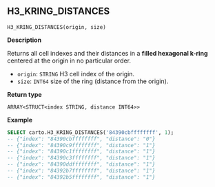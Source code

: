 ## H3_KRING_DISTANCES

```sql:signature
H3_KRING_DISTANCES(origin, size)
```

**Description**

Returns all cell indexes and their distances in a **filled hexagonal k-ring** centered at the origin in no particular order.

* `origin`: `STRING` H3 cell index of the origin.
* `size`: `INT64` size of the ring (distance from the origin).

**Return type**

`ARRAY<STRUCT<index STRING, distance INT64>>`

**Example**

```sql
SELECT carto.H3_KRING_DISTANCES('84390cbffffffff', 1);
-- {"index": "84390cbffffffff", "distance": "0"}
-- {"index": "84390c9ffffffff", "distance": "1"}
-- {"index": "84390c1ffffffff", "distance": "1"}
-- {"index": "84390c3ffffffff", "distance": "1"}
-- {"index": "84390ddffffffff", "distance": "1"}
-- {"index": "84392b7ffffffff", "distance": "1"}
-- {"index": "84392b5ffffffff", "distance": "1"}
```
